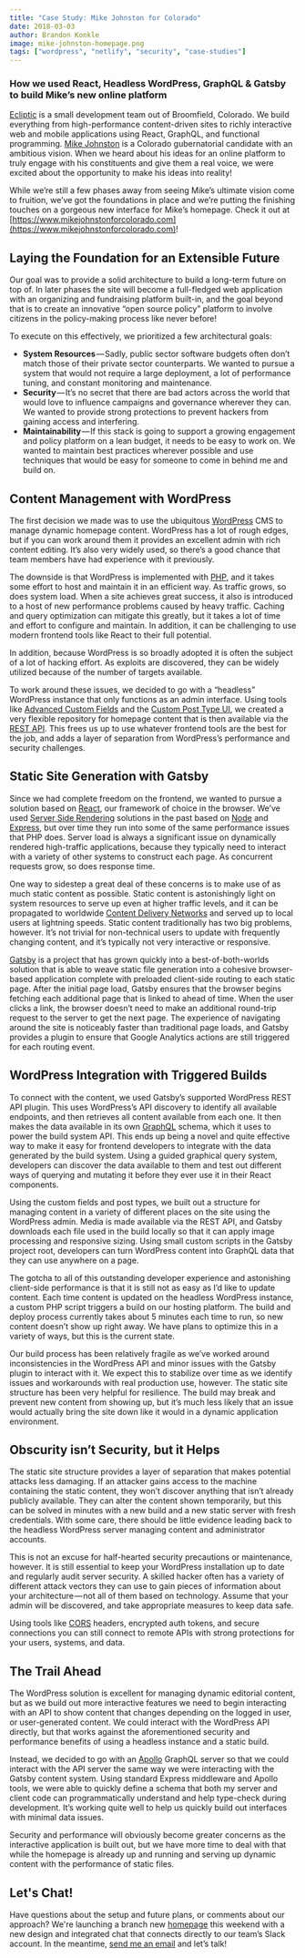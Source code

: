 ```yaml
---
title: "Case Study: Mike Johnston for Colorado"
date: 2018-03-03
author: Brandon Konkle
image: mike-johnston-homepage.png
tags: ["wordpress", "netlify", "security", "case-studies"]
---
```


### How we used React, Headless WordPress, GraphQL & Gatsby to build Mike’s new online platform

[Ecliptic](http://www.ecliptic.io) is a small development team out of Broomfield, Colorado. We build everything from high-performance content-driven sites to richly interactive web and mobile applications using React, GraphQL, and functional programming. [Mike Johnston](https://www.mikejohnstonforcolorado.com) is a Colorado gubernatorial candidate with an ambitious vision. When we heard about his ideas for an online platform to truly engage with his constituents and give them a real voice, we were excited about the opportunity to make his ideas into reality!

While we’re still a few phases away from seeing Mike’s ultimate vision come to fruition, we’ve got the foundations in place and we’re putting the finishing touches on a gorgeous new interface for Mike’s homepage. Check it out at [https://www.mikejohnstonforcolorado.com](https://www.mikejohnstonforcolorado.com)!

## Laying the Foundation for an Extensible Future

Our goal was to provide a solid architecture to build a long-term future on top of. In later phases the site will become a full-fledged web application with an organizing and fundraising platform built-in, and the goal beyond that is to create an innovative “open source policy” platform to involve citizens in the policy-making process like never before!

To execute on this effectively, we prioritized a few architectural goals:

- **System Resources** — Sadly, public sector software budgets often don’t match those of their private sector counterparts. We wanted to pursue a system that would not require a large deployment, a lot of performance tuning, and constant monitoring and maintenance.
- **Security** — It’s no secret that there are bad actors across the world that would love to influence campaigns and governance wherever they can. We wanted to provide strong protections to prevent hackers from gaining access and interfering.
- **Maintainability** — If this stack is going to support a growing engagement and policy platform on a lean budget, it needs to be easy to work on. We wanted to maintain best practices wherever possible and use techniques that would be easy for someone to come in behind me and build on.

## Content Management with WordPress

The first decision we made was to use the ubiquitous [WordPress](http://wordpress.org) CMS to manage dynamic homepage content. WordPress has a lot of rough edges, but if you can work around them it provides an excellent admin with rich content editing. It’s also very widely used, so there’s a good chance that team members have had experience with it previously.

The downside is that WordPress is implemented with [PHP](http://www.php.net), and it takes some effort to host and maintain it in an efficient way. As traffic grows, so does system load. When a site achieves great success, it also is introduced to a host of new performance problems caused by heavy traffic. Caching and query optimization can mitigate this greatly, but it takes a lot of time and effort to configure and maintain. In addition, it can be challenging to use modern frontend tools like React to their full potential.

In addition, because WordPress is so broadly adopted it is often the subject of a lot of hacking effort. As exploits are discovered, they can be widely utilized because of the number of targets available.

To work around these issues, we decided to go with a “headless” WordPress instance that only functions as an admin interface. Using tools like [Advanced Custom Fields](https://www.advancedcustomfields.com) and the [Custom Post Type UI](https://wordpress.org/plugins/custom-post-type-ui), we created a very flexible repository for homepage content that is then available via the [REST API](https://developer.wordpress.org/rest-api). This frees us up to use whatever frontend tools are the best for the job, and adds a layer of separation from WordPress’s performance and security challenges.

## Static Site Generation with Gatsby

Since we had complete freedom on the frontend, we wanted to pursue a solution based on [React](https://reactjs.org), our framework of choice in the browser. We’ve used [Server Side Rendering](https://reactjs.org/docs/react-dom-server.html) solutions in the past based on [Node](https://nodejs.org/en) and [Express](https://expressjs.com), but over time they run into some of the same performance issues that PHP does. Server load is always a significant issue on dynamically rendered high-traffic applications, because they typically need to interact with a variety of other systems to construct each page. As concurrent requests grow, so does response time.

One way to sidestep a great deal of these concerns is to make use of as much static content as possible. Static content is astonishingly light on system resources to serve up even at higher traffic levels, and it can be propagated to worldwide [Content Delivery Networks](https://en.wikipedia.org/wiki/Content_delivery_network) and served up to local users at lightning speeds. Static content traditionally has two big problems, however. It’s not trivial for non-technical users to update with frequently changing content, and it’s typically not very interactive or responsive.

[Gatsby]() is a project that has grown quickly into a best-of-both-worlds solution that is able to weave static file generation into a cohesive browser-based application complete with preloaded client-side routing to each static page. After the initial page load, Gatsby ensures that the browser begins fetching each additional page that is linked to ahead of time. When the user clicks a link, the browser doesn’t need to make an additional round-trip request to the server to get the next page. The experience of navigating around the site is noticeably faster than traditional page loads, and Gatsby provides a plugin to ensure that Google Analytics actions are still triggered for each routing event.

## WordPress Integration with Triggered Builds

To connect with the content, we used Gatsby’s supported WordPress REST API plugin. This uses WordPress’s API discovery to identify all available endpoints, and then retrieves all content available from each one. It then makes the data available in its own [GraphQL](http://graphql.org) schema, which it uses to power the build system API. This ends up being a novel and quite effective way to make it easy for frontend developers to integrate with the data generated by the build system. Using a guided graphical query system, developers can discover the data available to them and test out different ways of querying and mutating it before they ever use it in their React components.

Using the custom fields and post types, we built out a structure for managing content in a variety of different places on the site using the WordPress admin. Media is made available via the REST API, and Gatsby downloads each file used in the build locally so that it can apply image processing and responsive sizing. Using small custom scripts in the Gatsby project root, developers can turn WordPress content into GraphQL data that they can use anywhere on a page.

The gotcha to all of this outstanding developer experience and astonishing client-side performance is that it is still not as easy as I’d like to update content. Each time content is updated on the headless WordPress instance, a custom PHP script triggers a build on our hosting platform. The build and deploy process currently takes about 5 minutes each time to run, so new content doesn’t show up right away. We have plans to optimize this in a variety of ways, but this is the current state.

Our build process has been relatively fragile as we’ve worked around inconsistencies in the WordPress API and minor issues with the Gatsby plugin to interact with it. We expect this to stabilize over time as we identify issues and workarounds with real production use, however. The static site structure has been very helpful for resilience. The build may break and prevent new content from showing up, but it’s much less likely that an issue would actually bring the site down like it would in a dynamic application environment.

## Obscurity isn’t Security, but it Helps

The static site structure provides a layer of separation that makes potential attacks less damaging. If an attacker gains access to the machine containing the static content, they won’t discover anything that isn’t already publicly available. They can alter the content shown temporarily, but this can be solved in minutes with a new build and a new static server with fresh credentials. With some care, there should be little evidence leading back to the headless WordPress server managing content and administrator accounts.

This is not an excuse for half-hearted security precautions or maintenance, however. It is still essential to keep your WordPress installation up to date and regularly audit server security. A skilled hacker often has a variety of different attack vectors they can use to gain pieces of information about your architecture — not all of them based on technology. Assume that your admin will be discovered, and take appropriate measures to keep data safe.

Using tools like [CORS](https://developer.mozilla.org/en-US/docs/Web/HTTP/CORS) headers, encrypted auth tokens, and secure connections you can still connect to remote APIs with strong protections for your users, systems, and data.

## The Trail Ahead

The WordPress solution is excellent for managing dynamic editorial content, but as we build out more interactive features we need to begin interacting with an API to show content that changes depending on the logged in user, or user-generated content. We could interact with the WordPress API directly, but that works against the aforementioned security and performance benefits of using a headless instance and a static build.

Instead, we decided to go with an [Apollo](https://www.apollographql.com) GraphQL server so that we could interact with the API server the same way we were interacting with the Gatsby content system. Using standard Express middleware and Apollo tools, we were able to quickly define a schema that both my server and client code can programmatically understand and help type-check during development. It’s working quite well to help us quickly build out interfaces with minimal data issues.

Security and performance will obviously become greater concerns as the interactive application is built out, but we have more time to deal with that while the homepage is already up and running and serving up dynamic content with the performance of static files.

## Let's Chat!

Have questions about the setup and future plans, or comments about our approach? We're launching a branch new [homepage](http://www.ecliptic.io) this weekend with a new design and integrated chat that connects directly to our team’s Slack account. In the meantime, [send me an email](mailto:brandon@ecliptic.io) and let’s talk!
